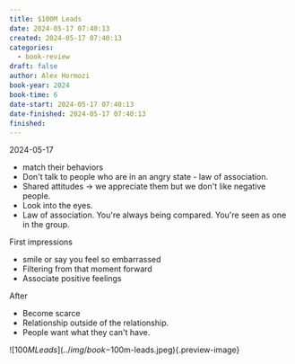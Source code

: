 ```yaml
---
title: $100M Leads
date: 2024-05-17 07:40:13
created: 2024-05-17 07:40:13
categories:
  - book-review
draft: false
author: Alex Hormozi
book-year: 2024
book-time: 6
date-start: 2024-05-17 07:40:13
date-finished: 2024-05-17 07:40:13
finished:
---
```



2024-05-17

- match their behaviors 
- Don't talk to people who are in an angry state - law of association. 
- Shared attitudes → we appreciate them but we don't like negative people. 
- Look into the eyes. 
- Law of association. You're always being compared. You're seen as one in the group. 

First impressions
- smile or say you feel so embarrassed 
- Filtering from that moment forward 
- Associate positive feelings 

After
- Become scarce 
- Relationship outside of the relationship. 
- People want what they can't have. 



![$100M Leads](../img/book-$100m-leads.jpeg){.preview-image}